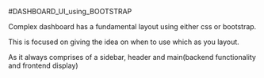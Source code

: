 #DASHBOARD_UI_using_BOOTSTRAP

Complex dashboard has a fundamental layout using either css or bootstrap.

This is focused on giving the idea on when to use which as you layout.

As it always comprises of a sidebar, header and main(backend functionality and frontend display)